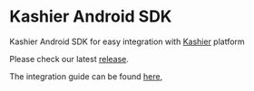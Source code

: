 # Kashier Android SDK
Kashier Android SDK for easy integration with [Kashier](http://kashier.io/) platform



Please check our latest [release](https://github.com/Kashier-payments/Kashier-Android-SDK/releases).

The integration guide can be found [here](https://docs.google.com/document/d/1cx3-x6wadQhowmLyO9A-zLuoxl7tQ8CC8ZjlU_WJKUQ/edit?usp=sharing),
